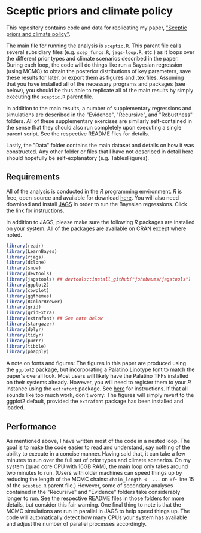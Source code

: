 # Sceptic priors and climate policy

This repository contains code and data for replicating my paper, ["Sceptic priors and climate policy"](https://drive.google.com/file/d/0B6AgOxtQA9dTcjRmZkNjMVhuVFU/view?usp=sharing).

The main file for running the analysis is `sceptic.R`. This parent file calls several subsidiary files (e.g. `scep_funcs.R`, `jags-loop.R`, etc.) as it loops over the different prior types and climate scenarios described in the paper. During each loop, the code will do things like run a Bayesian regression (using MCMC) to obtain the posterior distributions of key parameters, save these results for later, or export them as figures and .tex files. Assuming that you have installed all of the necessary programs and packages (see below), you should be thus able to replicate all of the main results by simply executing the `sceptic.R` parent file.

In addition to the main results, a number of supplementary regressions and simulations are described in the "Evidence", "Recursive", and "Robustness" folders. All of these supplementary exercises are similarly self-contained in the sense that they should also run completely upon executing a single parent script. See the respective README files for details.

Lastly, the "Data" folder contains the main dataset and details on how it was constructed. Any other folder or files that I have not described in detail here should hopefully be self-explanatory (e.g. TablesFigures).

## Requirements

All of the analysis is conducted in the *R* programming environment. *R* is free, open-source and available for download [here](https://www.r-project.org/). You will also need download and install [JAGS](http://mcmc-jags.sourceforge.net/) in order to run the Bayesian regressions. Click the link for instructions.

In addition to JAGS, please make sure the following *R* packages are installed on your system. All of the packages are available on CRAN except where noted.

```r
library(readr)
library(LearnBayes)
library(rjags)
library(dclone)
library(snow)
library(devtools)
library(jagstools) ## devtools::install_github("johnbaums/jagstools")
library(ggplot2)
library(cowplot)
library(ggthemes)
library(RColorBrewer)
library(grid)
library(gridExtra)
library(extrafont) ## See note below
library(stargazer)
library(dplyr)
library(tidyr)
library(purrr)
library(tibble)
library(pbapply)
```

A note on fonts and figures: The figures in this paper are produced using the `ggplot2` package, but incorporating a [Palatino Linotype](http://www.myfontfree.com/palatino-linotype-myfontfreecom126f31679.htm) font to match the paper's overall look. Most users will likely have the Palatino TFFs installed on their systems already. However, you will need to register them to your *R* instance using the `extrafont` package. See [here](https://github.com/wch/extrafont) for instructions. If that all sounds like too much work, don't worry: The figures will simply revert to the ggplot2 default, provided the `extrafont` package has been installed and loaded.

## Performance
As mentioned above, I have written most of the code in a nested loop. The goal is to make the code easier to read and understand, say nothing of the ability to execute in a concise manner. Having said that, it can take a few minutes to run over the full set of prior types and climate scenarios. On my system (quad core CPU with 16GB RAM), the main loop only takes around two minutes to run. (Users with older machines can speed things up by reducing the length of the MCMC chains: `chain_length <- ...` on +/- line 15 of the `sceptic.R` parent file.) However, some of secondary analyses contained in the "Recursive" and "Evidence" folders take considerably longer to run. See the respective README files in those folders for more details, but consider this fair warning. One final thing to note is that the MCMC simulations are run in parallel in JAGS to help speed things up. The code will automatically detect how many CPUs your system has available and adjust the number of parallel processes accordingly.
